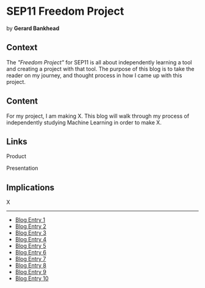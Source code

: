 # SEP11 Freedom Project
by **Gerard Bankhead**

## Context
The _"Freedom Project"_ for SEP11 is all about independently learning a tool and creating a project with that tool. The purpose of this blog is to take the reader on my journey, and thought process in how I came up with this project.

## Content
For my project, I am making X. This blog will walk through my process of independently studying Machine Learning in order to make X.

## Links

Product

Presentation

## Implications
X

---

* [Blog Entry 1](entries/entry01.md)
* [Blog Entry 2](entries/entry02.md)
* [Blog Entry 3](entries/entry03.md)
* [Blog Entry 4](entries/entry04.md)
* [Blog Entry 5](entries/entry05.md)
* [Blog Entry 6](entries/entry06.md)
* [Blog Entry 7](entries/entry07.md)
* [Blog Entry 8](entries/entry08.md)
* [Blog Entry 9](entries/entry09.md)
* [Blog Entry 10](entries/entry10.md)
